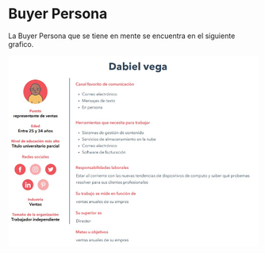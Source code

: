 # Buyer Persona

La Buyer Persona que se tiene en mente se encuentra en el siguiente grafico. 

![Screenshot](/img/2022-02-28_15h48_30.jpg)

